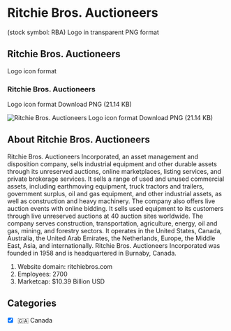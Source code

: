 # Ritchie Bros. Auctioneers
 (stock symbol: RBA) Logo in transparent PNG format

## Ritchie Bros. Auctioneers
 Logo icon format

### Ritchie Bros. Auctioneers
 Logo icon format Download PNG (21.14 KB)

![Ritchie Bros. Auctioneers
 Logo icon format Download PNG (21.14 KB)](/img/orig/RBA-b94bd0e3.png)

## About Ritchie Bros. Auctioneers


Ritchie Bros. Auctioneers Incorporated, an asset management and disposition company, sells industrial equipment and other durable assets through its unreserved auctions, online marketplaces, listing services, and private brokerage services. It sells a range of used and unused commercial assets, including earthmoving equipment, truck tractors and trailers, government surplus, oil and gas equipment, and other industrial assets, as well as construction and heavy machinery. The company also offers live auction events with online bidding. It sells used equipment to its customers through live unreserved auctions at 40 auction sites worldwide. The company serves construction, transportation, agriculture, energy, oil and gas, mining, and forestry sectors. It operates in the United States, Canada, Australia, the United Arab Emirates, the Netherlands, Europe, the Middle East, Asia, and internationally. Ritchie Bros. Auctioneers Incorporated was founded in 1958 and is headquartered in Burnaby, Canada.

1. Website domain: ritchiebros.com
2. Employees: 2700
3. Marketcap: $10.39 Billion USD


## Categories
- [x] 🇨🇦 Canada
